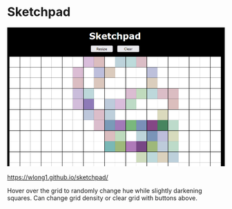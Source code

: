 # Sketchpad
![](Capture.png)

https://wlong1.github.io/sketchpad/

Hover over the grid to randomly change hue while slightly darkening squares. Can change grid density or clear grid with buttons above.
